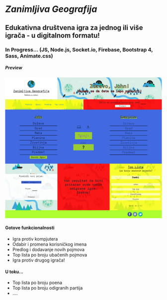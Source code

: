 # *Zanimljiva Geografija*
## Edukativna društvena igra za jednog ili više igrača - u digitalnom formatu!

### In Progress... (JS, Node.js, Socket.io, Firebase, Bootstrap 4, Sass, Animate.css)

##### Preview 
![Zanimljiva Geografija - First Page](/server/zgeo.png)

#### Gotove funkcionalnosti 
- Igra protiv kompjutera 
- Odabir i promena korisničkog imena
- Predlog i dodavanje novih pojmova 
- Top lista po broju ubačenih pojmova
- Igra protiv drugog igrača!

#### U toku...
- Top lista po broju poena
- Top lista po broju odigranih partija
- ....

